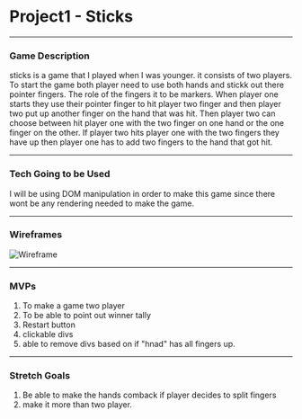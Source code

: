 # Project1 - Sticks

---

### Game Description
<!-- Game Description -->

sticks is a game that I played when I was younger. it consists of two players. To start the game both player need to use both hands and stickk out there pointer 
fingers. The role of the fingers it to be markers. When player one starts they use their pointer finger to hit player two finger and then player two put up another finger on the hand that was hit. Then player two can choose between hit player one with the two finger on one hand or the one finger on the other. If player two hits player one with the two fingers they have up then player one has to add two fingers to the hand that got hit.

---

### Tech Going to be Used
<!-- Using DOM  -->

I will be using DOM manipulation in order to make this game since there wont be any rendering needed to make the game.

---

### Wireframes
<!-- Wireframe -->


![Wireframe](./images/WireFrame1.jpg)


---

### MVPs
1. To make a game two player
1. To be able to point out winner tally 
1. Restart button
1. clickable divs 
1. able to remove divs based on if "hnad" has all fingers up.

---

### Stretch Goals
 1. Be able to make the hands comback if player decides to split fingers 
 1. make it more than two player.






